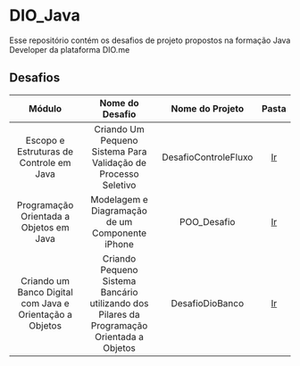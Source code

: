 # DIO_Java
Esse repositório contém os desafios de projeto propostos na formação Java Developer da plataforma DIO.me

## Desafios
| Módulo | Nome do Desafio | Nome do Projeto | Pasta |
|:------:|:---------------:|:---------------:|:----:|
| Escopo e Estruturas de Controle em Java | Criando Um Pequeno Sistema Para Validação de Processo Seletivo  | DesafioControleFluxo | [Ir](/DesafioControleFluxo/) 
| Programação Orientada a Objetos em Java | Modelagem e Diagramação de um Componente iPhone | POO_Desafio | [Ir](/POO_Desafio/)
| Criando um Banco Digital com Java e Orientação a Objetos | Criando Pequeno Sistema Bancário utilizando dos Pilares da Programação Orientada a Objetos | DesafioDioBanco | [Ir](/DesafioDioBanco/)
